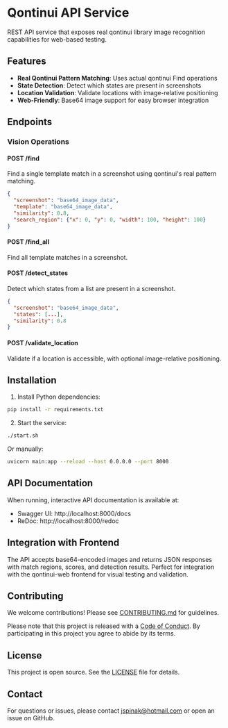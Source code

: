 # Qontinui API Service

REST API service that exposes real qontinui library image recognition capabilities for web-based testing.

## Features

- **Real Qontinui Pattern Matching**: Uses actual qontinui Find operations
- **State Detection**: Detect which states are present in screenshots
- **Location Validation**: Validate locations with image-relative positioning
- **Web-Friendly**: Base64 image support for easy browser integration

## Endpoints

### Vision Operations

#### POST /find
Find a single template match in a screenshot using qontinui's real pattern matching.

```json
{
  "screenshot": "base64_image_data",
  "template": "base64_image_data",
  "similarity": 0.8,
  "search_region": {"x": 0, "y": 0, "width": 100, "height": 100}
}
```

#### POST /find_all
Find all template matches in a screenshot.

#### POST /detect_states
Detect which states from a list are present in a screenshot.

```json
{
  "screenshot": "base64_image_data",
  "states": [...],
  "similarity": 0.8
}
```

#### POST /validate_location
Validate if a location is accessible, with optional image-relative positioning.

## Installation

1. Install Python dependencies:
```bash
pip install -r requirements.txt
```

2. Start the service:
```bash
./start.sh
```

Or manually:
```bash
uvicorn main:app --reload --host 0.0.0.0 --port 8000
```

## API Documentation

When running, interactive API documentation is available at:
- Swagger UI: http://localhost:8000/docs
- ReDoc: http://localhost:8000/redoc

## Integration with Frontend

The API accepts base64-encoded images and returns JSON responses with match regions, scores, and detection results. Perfect for integration with the qontinui-web frontend for visual testing and validation.

## Contributing

We welcome contributions! Please see [CONTRIBUTING.md](CONTRIBUTING.md) for guidelines.

Please note that this project is released with a [Code of Conduct](CODE_OF_CONDUCT.md). By participating in this project you agree to abide by its terms.

## License

This project is open source. See the [LICENSE](LICENSE) file for details.

## Contact

For questions or issues, please contact jspinak@hotmail.com or open an issue on GitHub.
